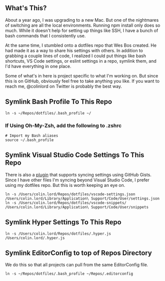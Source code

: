 ## What's This?

About a year ago, I was upgrading to a new Mac. But one of the nightmares of switching are all the local environments. Running npm install only does so much. While it doesn't help for setting up things like SSH, I have a bunch of bash commands that I consistently use.

At the same time, I stumbled onto a dotfiles repo that Wes Bos created. He had made it as a way to share his settings with others. In addition to grabbing a couple lines of code, I realized I could put things like bash shortcuts, VS Code settings, or eslint settings in a repo, symlink them, and I'd have everything in one place.

Some of what's in here is project specific to what I'm working on. But since this is on GitHub, obviously feel free to take anything you like. If you want to reach me, @colinlord on Twitter is probably the best way.


## Symlink Bash Profile To This Repo

```
ln -s ~/Repos/dotfiles/.bash_profile ~/
```

### If Using Oh-My-Zsh, add the following to .zshrc

```
# Import my Bash aliases
source ~/.bash_profile
```


## Symlink Visual Studio Code Settings To This Repo

There is also a [plugin](https://marketplace.visualstudio.com/items?itemName=Shan.code-settings-sync) that supports syncing settings using GitHub Gists. Since I have other files I'm syncing beyond Visual Studio Code, I prefer using my dotfiles repo. But this is worth keeping an eye on.

```
ln -s /Users/colin.lord/Repos/dotfiles/vscode-settings.json /Users/colin.lord/Library/Application\ Support/Code/User/settings.json
ln -s /Users/colin.lord/Repos/dotfiles/vscode-snippets/ /Users/colin.lord/Library/Application\ Support/Code/User/snippets
```


## Symlink Hyper Settings To This Repo

```
ln -s /Users/colin.lord/Repos/dotfiles/.hyper.js /Users/colin.lord/.hyper.js
```


## Symlink EditorConfig to top of Repos Directory

We do this so that all projects can pull from the same EditorConfig file.

```
ln -s ~/Repos/dotfiles/.bash_profile ~/Repos/.editorconfig
```